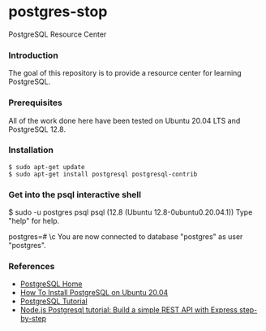 # postgres-stop
PostgreSQL Resource Center

### Introduction
The goal of this repository is to provide a resource center for learning PostgreSQL.

### Prerequisites
All of the work done here have been tested on Ubuntu 20.04 LTS and PostgreSQL 12.8.

### Installation
```
$ sudo apt-get update
$ sudo apt-get install postgresql postgresql-contrib
```

### Get into the psql interactive shell
$ sudo -u postgres psql
psql (12.8 (Ubuntu 12.8-0ubuntu0.20.04.1))
Type "help" for help.

postgres=# \c
You are now connected to database "postgres" as user "postgres".

### References
- [PostgreSQL Home](https://www.postgresql.org/)
- [How To Install PostgreSQL on Ubuntu 20.04](https://www.digitalocean.com/community/tutorials/how-to-install-postgresql-on-ubuntu-20-04-quickstart)
- [PostgreSQL Tutorial](https://www.postgresqltutorial.com/)
- [Node.js Postgresql tutorial: Build a simple REST API with Express step-by-step](https://geshan.com.np/blog/2021/01/nodejs-postgresql-tutorial/)
